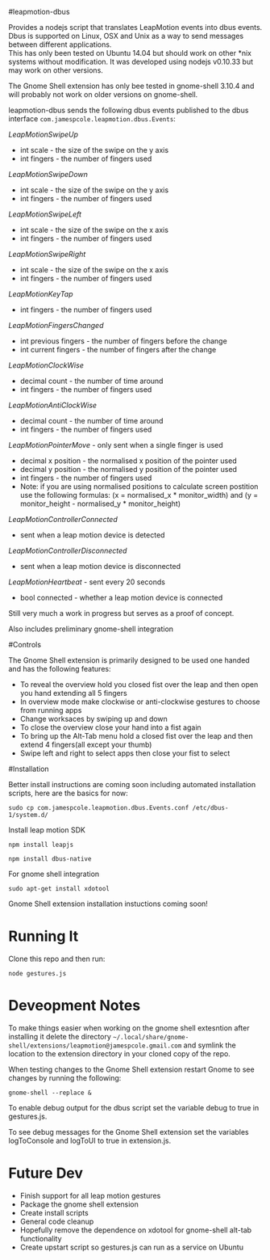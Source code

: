 #leapmotion-dbus

Provides a nodejs script that translates LeapMotion events into dbus events.  Dbus is supported on Linux, OSX and Unix as a way to send messages between different applications.  
This has only been tested on Ubuntu 14.04 but should work on other *nix systems without modification.  It was developed using nodejs v0.10.33 but may work on other versions.

The Gnome Shell extension has only bee tested in gnome-shell 3.10.4 and will probably not work on older versions on gnome-shell.

leapmotion-dbus sends the following dbus events published to the dbus interface `com.jamespcole.leapmotion.dbus.Events`:

_LeapMotionSwipeUp_
+ int scale - the size of the swipe on the y axis
+ int fingers - the number of fingers used

_LeapMotionSwipeDown_
+ int scale - the size of the swipe on the y axis
+ int fingers - the number of fingers used

_LeapMotionSwipeLeft_
+ int scale - the size of the swipe on the x axis
+ int fingers - the number of fingers used

_LeapMotionSwipeRight_
+ int scale - the size of the swipe on the x axis
+ int fingers - the number of fingers used

_LeapMotionKeyTap_
+ int fingers - the number of fingers used

_LeapMotionFingersChanged_
+ int previous fingers - the number of fingers before the change
+ int current fingers - the number of fingers after the change

_LeapMotionClockWise_
+ decimal count - the number of time around
+ int fingers - the number of fingers used

_LeapMotionAntiClockWise_
+ decimal count - the number of time around
+ int fingers - the number of fingers used

_LeapMotionPointerMove_ - only sent when a single finger is used
+ decimal x position - the normalised x position of the pointer used
+ decimal y position - the normalised y position of the pointer used
+ int fingers - the number of fingers used
+ Note: if you are using normalised positions to calculate screen postition use the following formulas: (x = normalised_x * monitor_width) and (y = monitor_height - normalised_y * monitor_height)

_LeapMotionControllerConnected_
+ sent when a leap motion device is detected 

_LeapMotionControllerDisconnected_
+ sent when a leap motion device is disconnected

_LeapMotionHeartbeat_ - sent every 20 seconds
+ bool connected - whether a leap motion device is connected


Still very much a work in progress but serves as a proof of concept.

Also includes preliminary gnome-shell integration

#Controls

The Gnome Shell extension is primarily designed to be used one handed and has the following features:
* To reveal the overview hold you closed fist over the leap and then open you hand extending all 5 fingers
* In overview mode make clockwise or anti-clockwise gestures to choose from running apps
* Change worksaces by swiping up and down
* To close the overview close your hand into a fist again
* To bring up the Alt-Tab menu hold a closed fist over the leap and then extend 4 fingers(all except your thumb)
* Swipe left and right to select apps then close your fist to select

#Installation

Better install instructions are coming soon including automated installation scripts, here are the basics for now:

`sudo cp com.jamespcole.leapmotion.dbus.Events.conf /etc/dbus-1/system.d/`

Install leap motion SDK

`npm install leapjs`

`npm install dbus-native`

For gnome shell integration

`sudo apt-get install xdotool`

Gnome Shell extension installation instuctions coming soon!

# Running It
Clone this repo and then run:

`node gestures.js`

# Deveopment Notes

To make things easier when working on the gnome shell extesntion after installing it delete the directory `~/.local/share/gnome-shell/extensions/leapmotion@jamespcole.gmail.com` and symlink the location to the extension directory in your cloned copy of the repo.

When testing changes to the Gnome Shell extension restart Gnome to see changes by running the following:

`gnome-shell --replace &`

To enable debug output for the dbus script set the variable debug to true in gestures.js.

To see debug messages for the Gnome Shell extension set the variables logToConsole and logToUI to true in extension.js.

# Future Dev

* Finish support for all leap motion gestures
* Package the gnome shell extension
* Create install scripts
* General code cleanup
* Hopefully remove the dependence on xdotool for gnome-shell alt-tab functionality
* Create upstart script so gestures.js can run as a service on Ubuntu
